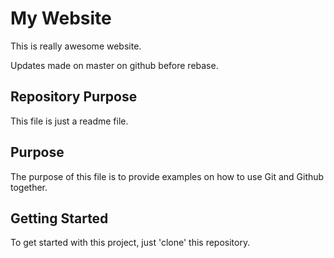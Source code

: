 # My Website

This is really awesome website.

Updates made on master on github before rebase.

## Repository Purpose

This file is just a readme file.

## Purpose

The purpose of this file is to provide examples
on how to use Git and Github together.

## Getting Started

To get started with this project, just 'clone' this repository.

